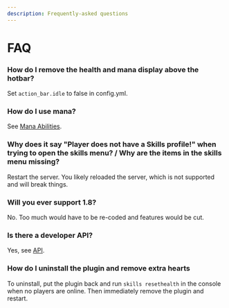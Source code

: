```yaml
---
description: Frequently-asked questions
---
```


# FAQ

### How do I remove the health and mana display above the hotbar?

Set `action_bar.idle` to false in config.yml.

### How do I use mana?

See [Mana Abilities](mana-abilities.md).

### Why does it say "Player does not have a Skills profile!" when trying to open the skills menu? / Why are the items in the skills menu missing?

Restart the server. You likely reloaded the server, which is not supported and will break things.

### Will you ever support 1.8?

No. Too much would have to be re-coded and features would be cut.

### Is there a developer API?

Yes, see [API](api.md).

### How do I uninstall the plugin and remove extra hearts

To uninstall, put the plugin back and run `skills resethealth` in the console when no players are online. Then immediately remove the plugin and restart.
